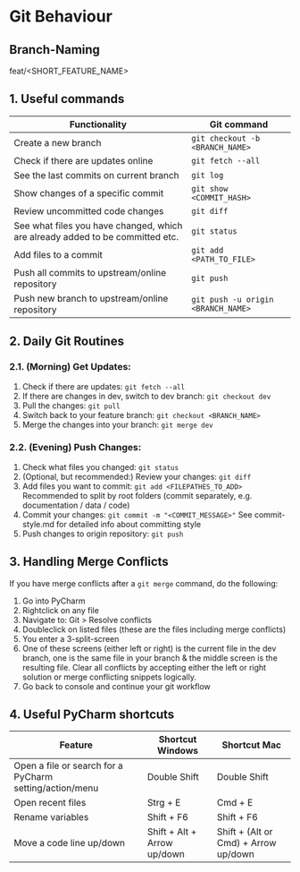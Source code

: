 # Git Behaviour
## Branch-Naming
feat/<SHORT_FEATURE_NAME>
## 1. Useful commands
| Functionality | Git command |
|---------------|-------------|
| Create a new branch | ```git checkout -b <BRANCH_NAME>``` |
| Check if there are updates online | ```git fetch --all``` |
| See the last commits on current branch | ```git log``` |
| Show changes of a specific commit | ```git show <COMMIT_HASH>``` |
| Review uncommitted code changes | ```git diff``` |
| See what files you have changed, which are already added to be committed etc. | ```git status``` |
| Add files to a commit | ```git add <PATH_TO_FILE>``` |
| Push all commits to upstream/online repository | ```git push``` |
| Push new branch to upstream/online repository | ```git push -u origin <BRANCH_NAME>``` |
## 2. Daily Git Routines
### 2.1. (Morning) Get Updates:
1. Check if there are updates: ```git fetch --all```
2. If there are changes in dev, switch to dev branch: ```git checkout dev```
3. Pull the changes: ```git pull```
4. Switch back to your feature branch: ```git checkout <BRANCH_NAME>```
5. Merge the changes into your branch: ```git merge dev```

### 2.2. (Evening) Push Changes:
1. Check what files you changed: ```git status```
2. (Optional, but recommended:) Review your changes: ```git diff```
3. Add files you want to commit: ```git add <FILEPATHES_TO_ADD>```
   Recommended to split by root folders (commit separately, e.g. documentation / data / code)
4. Commit your changes: ```git commit -m "<COMMIT_MESSAGE>"```
   See commit-style.md for detailed info about committing style
5. Push changes to origin repository: ```git push```

## 3. Handling Merge Conflicts
If you have merge conflicts after a ```git merge``` command, do the following:
1. Go into PyCharm
2. Rightclick on any file
3. Navigate to: Git > Resolve conflicts
4. Doubleclick on listed files (these are the files including merge conflicts)
5. You enter a 3-split-screen
6. One of these screens (either left or right) is the current file in the dev branch, one is the same file in your branch & the middle screen is the resulting file. Clear all conflicts by accepting either the left or right solution or merge conflicting snippets logically.
7. Go back to console and continue your git workflow

## 4. Useful PyCharm shortcuts
| Feature | Shortcut Windows | Shortcut Mac |
|---------|------------------|--------------|
| Open a file or search for a PyCharm setting/action/menu | Double Shift | Double Shift |
| Open recent files | Strg + E | Cmd + E |
| Rename variables | Shift + F6 | Shift + F6 |
| Move a code line up/down | Shift + Alt + Arrow up/down | Shift + (Alt or Cmd) + Arrow up/down |
